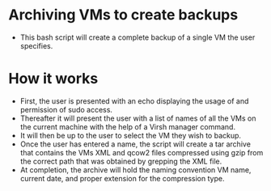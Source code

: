 # Archiving VMs to create backups
- This bash script will create a complete backup of a single VM the user specifies.

# How it works
- First, the user is presented with an echo displaying the usage of and permission of sudo access.
- Thereafter it will present the user with a list of names of all the VMs on the current machine with the help of a Virsh manager command.
- It will then be up to the user to select the VM they wish to backup.
- Once the user has entered a name, the script will create a tar archive that contains the VMs XML and qcow2 files compressed using gzip from the correct path that was obtained by grepping the XML file.
- At completion, the archive will hold the naming convention VM name, current date, and proper extension for the compression type.


